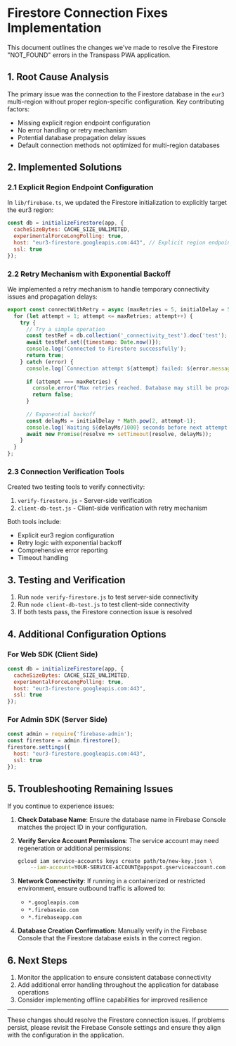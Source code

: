 # Firestore Connection Fixes Implementation

This document outlines the changes we've made to resolve the Firestore "NOT_FOUND" errors in the Transpass PWA application.

## 1. Root Cause Analysis

The primary issue was the connection to the Firestore database in the `eur3` multi-region without proper region-specific configuration. Key contributing factors:

- Missing explicit region endpoint configuration
- No error handling or retry mechanism
- Potential database propagation delay issues
- Default connection methods not optimized for multi-region databases

## 2. Implemented Solutions

### 2.1 Explicit Region Endpoint Configuration

In `lib/firebase.ts`, we updated the Firestore initialization to explicitly target the eur3 region:

```javascript
const db = initializeFirestore(app, {
  cacheSizeBytes: CACHE_SIZE_UNLIMITED,
  experimentalForceLongPolling: true,
  host: "eur3-firestore.googleapis.com:443", // Explicit region endpoint
  ssl: true
});
```

### 2.2 Retry Mechanism with Exponential Backoff

We implemented a retry mechanism to handle temporary connectivity issues and propagation delays:

```javascript
export const connectWithRetry = async (maxRetries = 5, initialDelay = 5000) => {
  for (let attempt = 1; attempt <= maxRetries; attempt++) {
    try {
      // Try a simple operation
      const testRef = db.collection('_connectivity_test').doc('test');
      await testRef.set({timestamp: Date.now()});
      console.log('Connected to Firestore successfully');
      return true;
    } catch (error) {
      console.log(`Connection attempt ${attempt} failed: ${error.message}`);
      
      if (attempt === maxRetries) {
        console.error('Max retries reached. Database may still be propagating.');
        return false;
      }
      
      // Exponential backoff
      const delayMs = initialDelay * Math.pow(2, attempt-1);
      console.log(`Waiting ${delayMs/1000} seconds before next attempt...`);
      await new Promise(resolve => setTimeout(resolve, delayMs));
    }
  }
};
```

### 2.3 Connection Verification Tools

Created two testing tools to verify connectivity:

1. `verify-firestore.js` - Server-side verification
2. `client-db-test.js` - Client-side verification with retry mechanism

Both tools include:
- Explicit eur3 region configuration
- Retry logic with exponential backoff
- Comprehensive error reporting
- Timeout handling

## 3. Testing and Verification

1. Run `node verify-firestore.js` to test server-side connectivity
2. Run `node client-db-test.js` to test client-side connectivity
3. If both tests pass, the Firestore connection issue is resolved

## 4. Additional Configuration Options

### For Web SDK (Client Side)

```javascript
const db = initializeFirestore(app, {
  cacheSizeBytes: CACHE_SIZE_UNLIMITED,
  experimentalForceLongPolling: true,
  host: "eur3-firestore.googleapis.com:443",
  ssl: true
});
```

### For Admin SDK (Server Side)

```javascript
const admin = require('firebase-admin');
const firestore = admin.firestore();
firestore.settings({
  host: "eur3-firestore.googleapis.com:443", 
  ssl: true
});
```

## 5. Troubleshooting Remaining Issues

If you continue to experience issues:

1. **Check Database Name**: Ensure the database name in Firebase Console matches the project ID in your configuration.

2. **Verify Service Account Permissions**: The service account may need regeneration or additional permissions:
   ```bash
   gcloud iam service-accounts keys create path/to/new-key.json \
       --iam-account=YOUR-SERVICE-ACCOUNT@appspot.gserviceaccount.com
   ```

3. **Network Connectivity**: If running in a containerized or restricted environment, ensure outbound traffic is allowed to:
   - `*.googleapis.com`
   - `*.firebaseio.com`
   - `*.firebaseapp.com`

4. **Database Creation Confirmation**: Manually verify in the Firebase Console that the Firestore database exists in the correct region.

## 6. Next Steps

1. Monitor the application to ensure consistent database connectivity
2. Add additional error handling throughout the application for database operations
3. Consider implementing offline capabilities for improved resilience

---

These changes should resolve the Firestore connection issues. If problems persist, please revisit the Firebase Console settings and ensure they align with the configuration in the application.